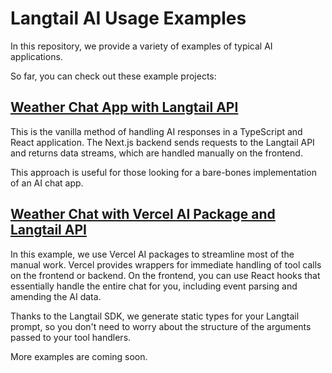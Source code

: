 # Langtail AI Usage Examples

In this repository, we provide a variety of examples of typical AI applications.

So far, you can check out these example projects:

## [Weather Chat App with Langtail API](./examples/langtail-weather-chat)

This is the vanilla method of handling AI responses in a TypeScript and React application. The Next.js backend sends requests to the Langtail API and returns data streams, which are handled manually on the frontend.

This approach is useful for those looking for a bare-bones implementation of an AI chat app.

## [Weather Chat with Vercel AI Package and Langtail API](./examples/langtail-weather-chat-vercel-ai/)

In this example, we use Vercel AI packages to streamline most of the manual work. Vercel provides wrappers for immediate handling of tool calls on the frontend or backend. On the frontend, you can use React hooks that essentially handle the entire chat for you, including event parsing and amending the AI data.

Thanks to the Langtail SDK, we generate static types for your Langtail prompt, so you don't need to worry about the structure of the arguments passed to your tool handlers.

More examples are coming soon.
